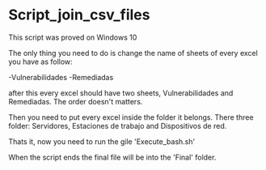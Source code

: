 # Script_join_csv_files

This script was proved on Windows 10

The only thing you need to do is change the name of sheets of every excel you have as follow:

-Vulnerabilidades
-Remediadas

after this every excel should have two sheets, Vulnerabilidades and Remediadas. The order doesn't matters.

Then you need to put every excel inside the folder it belongs. There three folder: Servidores, Estaciones de trabajo and Dispositivos de red.

Thats it, now you need to run the gile 'Execute_bash.sh'

When the script ends the final file will be into the 'Final' folder.